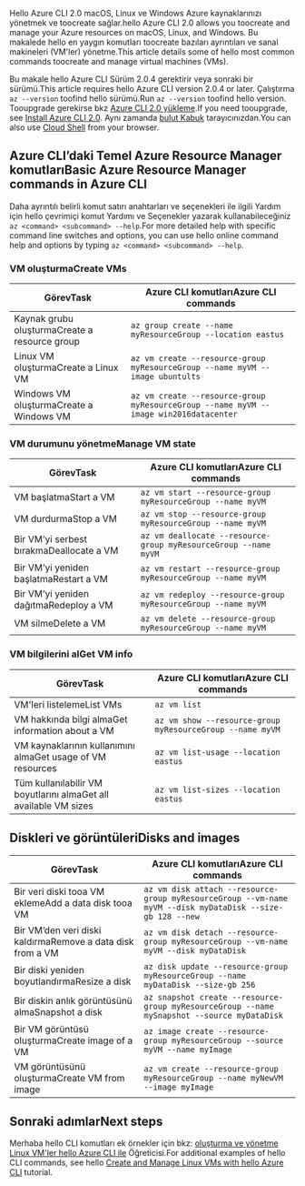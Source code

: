 <span data-ttu-id="9a222-101">Hello Azure CLI 2.0 macOS, Linux ve Windows Azure kaynaklarınızı yönetmek ve toocreate sağlar.</span><span class="sxs-lookup"><span data-stu-id="9a222-101">hello Azure CLI 2.0 allows you toocreate and manage your Azure resources on macOS, Linux, and Windows.</span></span> <span data-ttu-id="9a222-102">Bu makalede hello en yaygın komutları toocreate bazıları ayrıntıları ve sanal makineleri (VM'ler) yönetme.</span><span class="sxs-lookup"><span data-stu-id="9a222-102">This article details some of hello most common commands toocreate and manage virtual machines (VMs).</span></span>

<span data-ttu-id="9a222-103">Bu makale hello Azure CLI Sürüm 2.0.4 gerektirir veya sonraki bir sürümü.</span><span class="sxs-lookup"><span data-stu-id="9a222-103">This article requires hello Azure CLI version 2.0.4 or later.</span></span> <span data-ttu-id="9a222-104">Çalıştırma `az --version` toofind hello sürümü.</span><span class="sxs-lookup"><span data-stu-id="9a222-104">Run `az --version` toofind hello version.</span></span> <span data-ttu-id="9a222-105">Tooupgrade gerekirse bkz [Azure CLI 2.0 yükleme](/cli/azure/install-azure-cli).</span><span class="sxs-lookup"><span data-stu-id="9a222-105">If you need tooupgrade, see [Install Azure CLI 2.0](/cli/azure/install-azure-cli).</span></span> <span data-ttu-id="9a222-106">Aynı zamanda [bulut Kabuk](/azure/cloud-shell/quickstart) tarayıcınızdan.</span><span class="sxs-lookup"><span data-stu-id="9a222-106">You can also use [Cloud Shell](/azure/cloud-shell/quickstart) from your browser.</span></span>

## <a name="basic-azure-resource-manager-commands-in-azure-cli"></a><span data-ttu-id="9a222-107">Azure CLI’daki Temel Azure Resource Manager komutları</span><span class="sxs-lookup"><span data-stu-id="9a222-107">Basic Azure Resource Manager commands in Azure CLI</span></span>
<span data-ttu-id="9a222-108">Daha ayrıntılı belirli komut satırı anahtarları ve seçenekleri ile ilgili Yardım için hello çevrimiçi komut Yardımı ve Seçenekler yazarak kullanabileceğiniz `az <command> <subcommand> --help`.</span><span class="sxs-lookup"><span data-stu-id="9a222-108">For more detailed help with specific command line switches and options, you can use hello online command help and options by typing `az <command> <subcommand> --help`.</span></span>

### <a name="create-vms"></a><span data-ttu-id="9a222-109">VM oluşturma</span><span class="sxs-lookup"><span data-stu-id="9a222-109">Create VMs</span></span>
| <span data-ttu-id="9a222-110">Görev</span><span class="sxs-lookup"><span data-stu-id="9a222-110">Task</span></span> | <span data-ttu-id="9a222-111">Azure CLI komutları</span><span class="sxs-lookup"><span data-stu-id="9a222-111">Azure CLI commands</span></span> |
| --- | --- |
| <span data-ttu-id="9a222-112">Kaynak grubu oluşturma</span><span class="sxs-lookup"><span data-stu-id="9a222-112">Create a resource group</span></span> | `az group create --name myResourceGroup --location eastus` |
| <span data-ttu-id="9a222-113">Linux VM oluşturma</span><span class="sxs-lookup"><span data-stu-id="9a222-113">Create a Linux VM</span></span> | `az vm create --resource-group myResourceGroup --name myVM --image ubuntults` |
| <span data-ttu-id="9a222-114">Windows VM oluşturma</span><span class="sxs-lookup"><span data-stu-id="9a222-114">Create a Windows VM</span></span> | `az vm create --resource-group myResourceGroup --name myVM --image win2016datacenter` |

### <a name="manage-vm-state"></a><span data-ttu-id="9a222-115">VM durumunu yönetme</span><span class="sxs-lookup"><span data-stu-id="9a222-115">Manage VM state</span></span>
| <span data-ttu-id="9a222-116">Görev</span><span class="sxs-lookup"><span data-stu-id="9a222-116">Task</span></span> | <span data-ttu-id="9a222-117">Azure CLI komutları</span><span class="sxs-lookup"><span data-stu-id="9a222-117">Azure CLI commands</span></span> |
| --- | --- |
| <span data-ttu-id="9a222-118">VM başlatma</span><span class="sxs-lookup"><span data-stu-id="9a222-118">Start a VM</span></span> | `az vm start --resource-group myResourceGroup --name myVM` |
| <span data-ttu-id="9a222-119">VM durdurma</span><span class="sxs-lookup"><span data-stu-id="9a222-119">Stop a VM</span></span> | `az vm stop --resource-group myResourceGroup --name myVM` |
| <span data-ttu-id="9a222-120">Bir VM’yi serbest bırakma</span><span class="sxs-lookup"><span data-stu-id="9a222-120">Deallocate a VM</span></span> | `az vm deallocate --resource-group myResourceGroup --name myVM` |
| <span data-ttu-id="9a222-121">Bir VM’yi yeniden başlatma</span><span class="sxs-lookup"><span data-stu-id="9a222-121">Restart a VM</span></span> | `az vm restart --resource-group myResourceGroup --name myVM` |
| <span data-ttu-id="9a222-122">Bir VM’yi yeniden dağıtma</span><span class="sxs-lookup"><span data-stu-id="9a222-122">Redeploy a VM</span></span> | `az vm redeploy --resource-group myResourceGroup --name myVM` |
| <span data-ttu-id="9a222-123">VM silme</span><span class="sxs-lookup"><span data-stu-id="9a222-123">Delete a VM</span></span> | `az vm delete --resource-group myResourceGroup --name myVM` |

### <a name="get-vm-info"></a><span data-ttu-id="9a222-124">VM bilgilerini al</span><span class="sxs-lookup"><span data-stu-id="9a222-124">Get VM info</span></span>
| <span data-ttu-id="9a222-125">Görev</span><span class="sxs-lookup"><span data-stu-id="9a222-125">Task</span></span> | <span data-ttu-id="9a222-126">Azure CLI komutları</span><span class="sxs-lookup"><span data-stu-id="9a222-126">Azure CLI commands</span></span> |
| --- | --- |
| <span data-ttu-id="9a222-127">VM'leri listeleme</span><span class="sxs-lookup"><span data-stu-id="9a222-127">List VMs</span></span> | `az vm list` |
| <span data-ttu-id="9a222-128">VM hakkında bilgi alma</span><span class="sxs-lookup"><span data-stu-id="9a222-128">Get information about a VM</span></span> | `az vm show --resource-group myResourceGroup --name myVM` |
| <span data-ttu-id="9a222-129">VM kaynaklarının kullanımını alma</span><span class="sxs-lookup"><span data-stu-id="9a222-129">Get usage of VM resources</span></span> | `az vm list-usage --location eastus` |
| <span data-ttu-id="9a222-130">Tüm kullanılabilir VM boyutlarını alma</span><span class="sxs-lookup"><span data-stu-id="9a222-130">Get all available VM sizes</span></span> | `az vm list-sizes --location eastus` |

## <a name="disks-and-images"></a><span data-ttu-id="9a222-131">Diskleri ve görüntüleri</span><span class="sxs-lookup"><span data-stu-id="9a222-131">Disks and images</span></span>
| <span data-ttu-id="9a222-132">Görev</span><span class="sxs-lookup"><span data-stu-id="9a222-132">Task</span></span> | <span data-ttu-id="9a222-133">Azure CLI komutları</span><span class="sxs-lookup"><span data-stu-id="9a222-133">Azure CLI commands</span></span> |
| --- | --- |
| <span data-ttu-id="9a222-134">Bir veri diski tooa VM ekleme</span><span class="sxs-lookup"><span data-stu-id="9a222-134">Add a data disk tooa VM</span></span> | `az vm disk attach --resource-group myResourceGroup --vm-name myVM --disk myDataDisk --size-gb 128 --new ` |
| <span data-ttu-id="9a222-135">Bir VM’den veri diski kaldırma</span><span class="sxs-lookup"><span data-stu-id="9a222-135">Remove a data disk from a VM</span></span> | `az vm disk detach --resource-group myResourceGroup --vm-name myVM --disk myDataDisk` |
| <span data-ttu-id="9a222-136">Bir diski yeniden boyutlandırma</span><span class="sxs-lookup"><span data-stu-id="9a222-136">Resize a disk</span></span> | `az disk update --resource-group myResourceGroup --name myDataDisk --size-gb 256` |
| <span data-ttu-id="9a222-137">Bir diskin anlık görüntüsünü alma</span><span class="sxs-lookup"><span data-stu-id="9a222-137">Snapshot a disk</span></span> | `az snapshot create --resource-group myResourceGroup --name mySnapshot --source myDataDisk` |
| <span data-ttu-id="9a222-138">Bir VM görüntüsü oluşturma</span><span class="sxs-lookup"><span data-stu-id="9a222-138">Create image of a VM</span></span> | `az image create --resource-group myResourceGroup --source myVM --name myImage` |
| <span data-ttu-id="9a222-139">VM görüntüsünü oluşturma</span><span class="sxs-lookup"><span data-stu-id="9a222-139">Create VM from image</span></span> | `az vm create --resource-group myResourceGroup --name myNewVM --image myImage` |


## <a name="next-steps"></a><span data-ttu-id="9a222-140">Sonraki adımlar</span><span class="sxs-lookup"><span data-stu-id="9a222-140">Next steps</span></span>
<span data-ttu-id="9a222-141">Merhaba hello CLI komutları ek örnekler için bkz: [oluşturma ve yönetme Linux VM'ler hello Azure CLI ile](../articles/virtual-machines/linux/tutorial-manage-vm.md) Öğreticisi.</span><span class="sxs-lookup"><span data-stu-id="9a222-141">For additional examples of hello CLI commands, see hello [Create and Manage Linux VMs with hello Azure CLI](../articles/virtual-machines/linux/tutorial-manage-vm.md) tutorial.</span></span>

